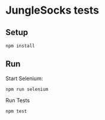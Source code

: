 # JungleSocks tests

## Setup
```
npm install
```
## Run
Start Selenium:
```
npm run selenium
```
Run Tests
```
npm test
```
